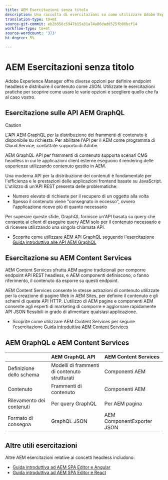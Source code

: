 ```yaml
---
title: AEM Esercitazioni senza titolo
description: Una raccolta di esercitazioni su come utilizzare Adobe Experience Manager come CMS headless.
translation-type: tm+mt
source-git-commit: eb2b556c5947b15a31a74a86dadd525fb06bcf14
workflow-type: tm+mt
source-wordcount: '373'
ht-degree: 5%

---
```



# AEM Esercitazioni senza titolo

Adobe Experience Manager offre diverse opzioni per definire endpoint headless e distribuire il contenuto come JSON. Utilizzate le esercitazioni pratiche per scoprire come usare le varie opzioni e scegliere quello che fa al caso vostro.

## Esercitazione sulle API AEM GraphQL

>[!CAUTION]
>
> L&#39;API AEM GraphQL per la distribuzione dei frammenti di contenuto è disponibile su richiesta.
> Per abilitare l&#39;API per il AEM come programma di Cloud Service, contattate  supporto di Adobe.

AEM GraphQL API per frammenti di contenuto
supporta scenari CMS headless in cui le applicazioni client esterne eseguono il rendering delle esperienze utilizzando contenuto gestito in AEM.

Una moderna API per la distribuzione dei contenuti è fondamentale per l&#39;efficienza e le prestazioni delle applicazioni frontend basate su JavaScript. L&#39;utilizzo di un&#39;API REST presenta delle problematiche:

* Numero elevato di richieste per il recupero di un oggetto alla volta
* Spesso il contenuto viene &quot;consegnato in eccesso&quot;, ovvero l&#39;applicazione riceve più di quanto necessario

Per superare queste sfide, GraphQL fornisce un&#39;API basata su query che consente ai client di eseguire query AEM solo per il contenuto necessario e di ricevere utilizzando una singola chiamata API.

* Scoprite come utilizzare AEM API GraphQL seguendo l&#39;esercitazione [Guida introduttiva alle API AEM GraphQL](./graphql/overview.md)

## Esercitazione su AEM Content Services

AEM Content Services sfrutta AEM pagine tradizionali per comporre endpoint API REST headless, e AEM componenti definiscono, o fanno riferimento, il contenuto da esporre su questi endpoint.

AEM Content Services consente le stesse astrazioni di contenuto utilizzate per la creazione di pagine Web in  AEM Sites, per definire il contenuto e gli schemi di queste API HTTP. L&#39;utilizzo di AEM pagine e componenti AEM consente agli esperti di marketing di comporre e aggiornare rapidamente API JSON flessibili in grado di alimentare qualsiasi applicazione.

* Scoprite come utilizzare AEM Content Services per seguire l&#39;esercitazione [Guida introduttiva AEM Content Services](./content-services/overview.md)

## AEM GraphQL e AEM Content Services

|  | AEM GraphQL API | AEM Content Services |
|--------------------------------|:-----------------|:---------------------|
| Definizione dello schema | Modelli di frammenti di contenuto strutturati | Componenti AEM |
| Contenuto | Frammenti di contenuto | Componenti AEM |
| Rilevamento dei contenuti | Per query GraphQL | Per AEM pagina |
| Formato di consegna | GraphQL JSON | AEM ComponentExporter JSON |

## Altre utili esercitazioni

Altre AEM esercitazioni relative ai concetti headless includono:

* [Guida introduttiva ad AEM SPA Editor e Angular](https://experienceleague.adobe.com/docs/experience-manager-learn/spa-angular-tutorial/overview.html)
* [Guida introduttiva ad AEM SPA Editor e React](https://experienceleague.adobe.com/docs/experience-manager-learn/spa-react-tutorial/overview.html)